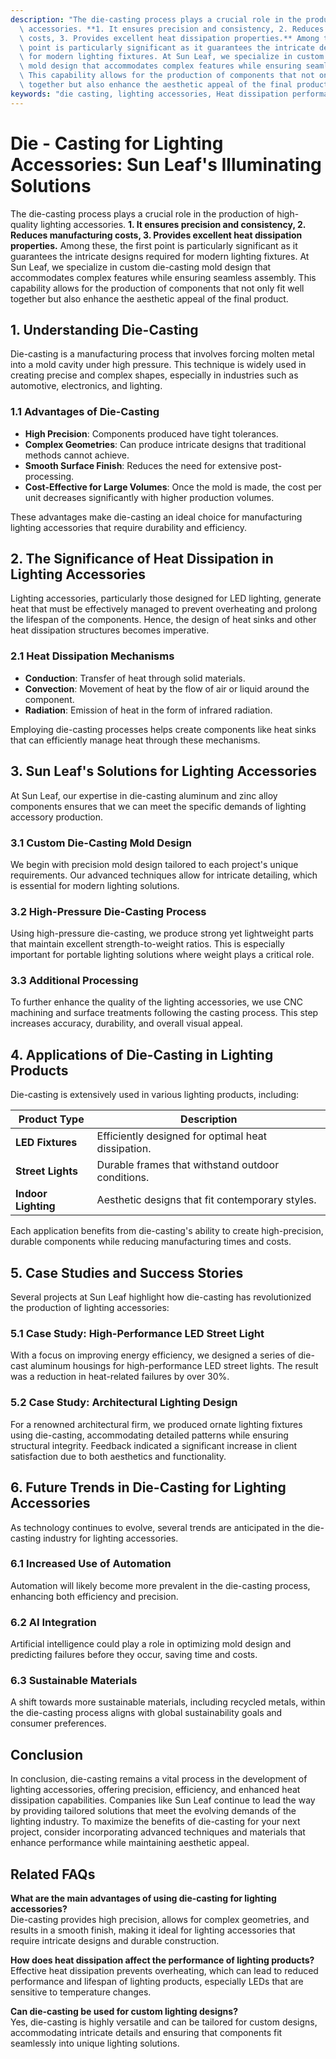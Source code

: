 ```yaml
---
description: "The die-casting process plays a crucial role in the production of high-quality lighting\
  \ accessories. **1. It ensures precision and consistency, 2. Reduces manufacturing\
  \ costs, 3. Provides excellent heat dissipation properties.** Among these, the first\
  \ point is particularly significant as it guarantees the intricate designs required\
  \ for modern lighting fixtures. At Sun Leaf, we specialize in custom die-casting\
  \ mold design that accommodates complex features while ensuring seamless assembly.\
  \ This capability allows for the production of components that not only fit well\
  \ together but also enhance the aesthetic appeal of the final product."
keywords: "die casting, lighting accessories, Heat dissipation performance, Heat sink"
---
```

# Die - Casting for Lighting Accessories: Sun Leaf's Illuminating Solutions

The die-casting process plays a crucial role in the production of high-quality lighting accessories. **1. It ensures precision and consistency, 2. Reduces manufacturing costs, 3. Provides excellent heat dissipation properties.** Among these, the first point is particularly significant as it guarantees the intricate designs required for modern lighting fixtures. At Sun Leaf, we specialize in custom die-casting mold design that accommodates complex features while ensuring seamless assembly. This capability allows for the production of components that not only fit well together but also enhance the aesthetic appeal of the final product.

## **1. Understanding Die-Casting**

Die-casting is a manufacturing process that involves forcing molten metal into a mold cavity under high pressure. This technique is widely used in creating precise and complex shapes, especially in industries such as automotive, electronics, and lighting. 

### **1.1 Advantages of Die-Casting**
- **High Precision**: Components produced have tight tolerances.
- **Complex Geometries**: Can produce intricate designs that traditional methods cannot achieve.
- **Smooth Surface Finish**: Reduces the need for extensive post-processing.
- **Cost-Effective for Large Volumes**: Once the mold is made, the cost per unit decreases significantly with higher production volumes.
  
These advantages make die-casting an ideal choice for manufacturing lighting accessories that require durability and efficiency.

## **2. The Significance of Heat Dissipation in Lighting Accessories**

Lighting accessories, particularly those designed for LED lighting, generate heat that must be effectively managed to prevent overheating and prolong the lifespan of the components. Hence, the design of heat sinks and other heat dissipation structures becomes imperative.

### **2.1 Heat Dissipation Mechanisms**
- **Conduction**: Transfer of heat through solid materials.
- **Convection**: Movement of heat by the flow of air or liquid around the component.
- **Radiation**: Emission of heat in the form of infrared radiation.

Employing die-casting processes helps create components like heat sinks that can efficiently manage heat through these mechanisms.

## **3. Sun Leaf's Solutions for Lighting Accessories**

At Sun Leaf, our expertise in die-casting aluminum and zinc alloy components ensures that we can meet the specific demands of lighting accessory production. 

### **3.1 Custom Die-Casting Mold Design**
We begin with precision mold design tailored to each project's unique requirements. Our advanced techniques allow for intricate detailing, which is essential for modern lighting solutions.

### **3.2 High-Pressure Die-Casting Process**
Using high-pressure die-casting, we produce strong yet lightweight parts that maintain excellent strength-to-weight ratios. This is especially important for portable lighting solutions where weight plays a critical role.

### **3.3 Additional Processing**
To further enhance the quality of the lighting accessories, we use CNC machining and surface treatments following the casting process. This step increases accuracy, durability, and overall visual appeal.

## **4. Applications of Die-Casting in Lighting Products**

Die-casting is extensively used in various lighting products, including:

| Product Type              | Description                                      |
|---------------------------|--------------------------------------------------|
| **LED Fixtures**          | Efficiently designed for optimal heat dissipation. |
| **Street Lights**         | Durable frames that withstand outdoor conditions. |
| **Indoor Lighting**       | Aesthetic designs that fit contemporary styles.   |

Each application benefits from die-casting's ability to create high-precision, durable components while reducing manufacturing times and costs.

## **5. Case Studies and Success Stories**

Several projects at Sun Leaf highlight how die-casting has revolutionized the production of lighting accessories:

### **5.1 Case Study: High-Performance LED Street Light**
With a focus on improving energy efficiency, we designed a series of die-cast aluminum housings for high-performance LED street lights. The result was a reduction in heat-related failures by over 30%.

### **5.2 Case Study: Architectural Lighting Design**
For a renowned architectural firm, we produced ornate lighting fixtures using die-casting, accommodating detailed patterns while ensuring structural integrity. Feedback indicated a significant increase in client satisfaction due to both aesthetics and functionality.

## **6. Future Trends in Die-Casting for Lighting Accessories**

As technology continues to evolve, several trends are anticipated in the die-casting industry for lighting accessories.

### **6.1 Increased Use of Automation**
Automation will likely become more prevalent in the die-casting process, enhancing both efficiency and precision.

### **6.2 AI Integration**
Artificial intelligence could play a role in optimizing mold design and predicting failures before they occur, saving time and costs.

### **6.3 Sustainable Materials**
A shift towards more sustainable materials, including recycled metals, within the die-casting process aligns with global sustainability goals and consumer preferences.

## **Conclusion**

In conclusion, die-casting remains a vital process in the development of lighting accessories, offering precision, efficiency, and enhanced heat dissipation capabilities. Companies like Sun Leaf continue to lead the way by providing tailored solutions that meet the evolving demands of the lighting industry. To maximize the benefits of die-casting for your next project, consider incorporating advanced techniques and materials that enhance performance while maintaining aesthetic appeal.

## Related FAQs

**What are the main advantages of using die-casting for lighting accessories?**  
Die-casting provides high precision, allows for complex geometries, and results in a smooth finish, making it ideal for lighting accessories that require intricate designs and durable construction.

**How does heat dissipation affect the performance of lighting products?**  
Effective heat dissipation prevents overheating, which can lead to reduced performance and lifespan of lighting products, especially LEDs that are sensitive to temperature changes.

**Can die-casting be used for custom lighting designs?**  
Yes, die-casting is highly versatile and can be tailored for custom designs, accommodating intricate details and ensuring that components fit seamlessly into unique lighting solutions.
